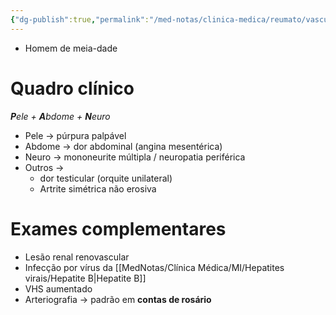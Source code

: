 ```yaml
---
{"dg-publish":true,"permalink":"/med-notas/clinica-medica/reumato/vasculites/poliarterite-nodosa/","tags":["review"]}
---
```


- Homem de meia-dade

# Quadro clínico
***P**ele + **A**bdome + **N**euro* 
- Pele -> púrpura palpável
- Abdome -> dor abdominal (angina mesentérica)
- Neuro -> mononeurite múltipla / neuropatia periférica
- Outros -> 
	- dor testicular (orquite unilateral)
	- Artrite simétrica não erosiva
# Exames complementares
- Lesão renal renovascular
- Infecção por vírus da [[MedNotas/Clínica Médica/MI/Hepatites virais/Hepatite B\|Hepatite B]]
- VHS aumentado
- Arteriografia -> padrão em **contas de rosário**
